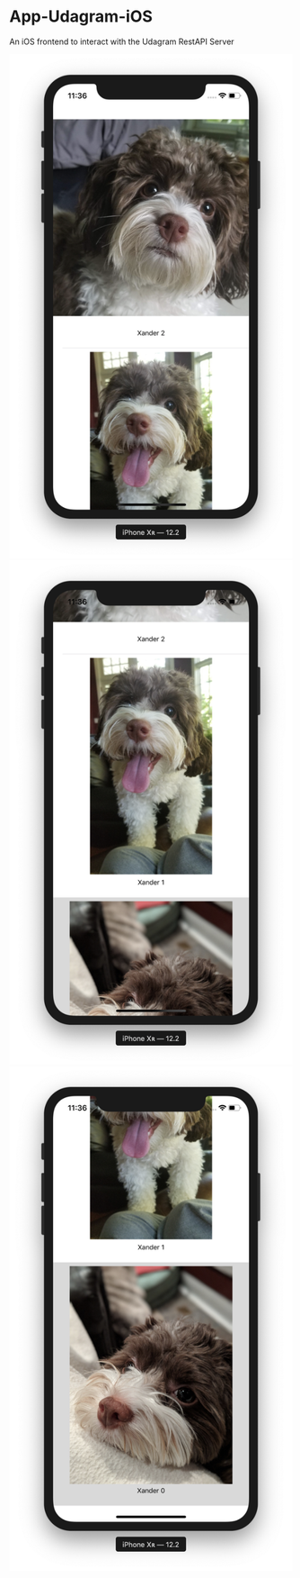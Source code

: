 # App-Udagram-iOS
An iOS frontend to interact with the Udagram RestAPI Server

![](./images/Demo1.png)
![](./images/Demo2.png)
![](./images/Demo3.png)
